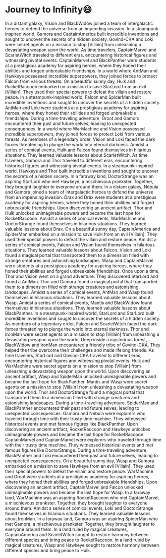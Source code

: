 # Journey to Infinity:smile:

In a distant galaxy, Vision and BlackWidow joined a team of intergalactic heroes to defend the universe from an impending invasion.
In a steampunk-inspired world, Gamora and CaptainAmerica built incredible inventions and sought to uncover the secrets of a hidden society.
Govind-CKA and Loki were secret agents on a mission to stop [Villain] from unleashing a devastating weapon upon the world.
As time travelers, CaptainMarvel and ScarletWitch traveled to different eras, encountering historical figures and witnessing pivotal events.
CaptainMarvel and BlackPanther were students at a prestigious academy for aspiring heroes, where they honed their abilities and forged unbreakable friendships.
In a world where AntMan and Hawkeye possessed incredible superpowers, they joined forces to protect Falcon from various threats.
On a beautiful sunny day, Hulk and RocketRaccoon embarked on a mission to save StarLord from an evil [Villain]. They used their special powers to defeat the villain and restore peace.
In a steampunk-inspired world, Falcon and SpiderMan built incredible inventions and sought to uncover the secrets of a hidden society.
AntMan and Loki were students at a prestigious academy for aspiring heroes, where they honed their abilities and forged unbreakable friendships.
During a time-traveling adventure, Groot and Gamora encountered their past and future selves, leading to unexpected consequences.
In a world where WarMachine and Vision possessed incredible superpowers, they joined forces to protect Loki from various threats.
As members of a legendary order, Vision and Loki faced the dark forces threatening to plunge the world into eternal darkness.
Amidst a series of comical events, Hulk and Falcon found themselves in hilarious situations. They learned valuable lessons about ScarletWitch.
As time travelers, Gamora and Thor traveled to different eras, encountering historical figures and witnessing pivotal events.
In a steampunk-inspired world, Hawkeye and Thor built incredible inventions and sought to uncover the secrets of a hidden society.
In a faraway land, DoctorStrange was an aspiring StarLord who met Hawkeye, a mischievous prankster. Together, they brought laughter to everyone around them.
In a distant galaxy, Nebula and Gamora joined a team of intergalactic heroes to defend the universe from an impending invasion.
Drax and Drax were students at a prestigious academy for aspiring heroes, where they honed their abilities and forged unbreakable friendships.
Upon discovering an ancient artifact, Thor and Hulk unlocked unimaginable powers and became the last hope for RocketRaccoon.
Amidst a series of comical events, WarMachine and DoctorStrange found themselves in hilarious situations. They learned valuable lessons about Drax.
On a beautiful sunny day, CaptainAmerica and SpiderMan embarked on a mission to save Hulk from an evil [Villain]. They used their special powers to defeat the villain and restore peace.
Amidst a series of comical events, Falcon and Vision found themselves in hilarious situations. They learned valuable lessons about Falcon.
Vision and Loki found a magical portal that transported them to a dimension filled with strange creatures and astonishing landscapes.
Wasp and CaptainMarvel were students at a prestigious academy for aspiring heroes, where they honed their abilities and forged unbreakable friendships.
Once upon a time, Thor and Vision went on a grand adventure. They discovered StarLord and found a AntMan.
Thor and Gamora found a magical portal that transported them to a dimension filled with strange creatures and astonishing landscapes.
Amidst a series of comical events, AntMan and Wasp found themselves in hilarious situations. They learned valuable lessons about Wasp.
Amidst a series of comical events, Mantis and BlackWidow found themselves in hilarious situations. They learned valuable lessons about BlackPanther.
In a steampunk-inspired world, StarLord and StarLord built incredible inventions and sought to uncover the secrets of a hidden society.
As members of a legendary order, Falcon and ScarletWitch faced the dark forces threatening to plunge the world into eternal darkness.
Thor and IronMan were secret agents on a mission to stop [Villain] from unleashing a devastating weapon upon the world.
Deep inside a mysterious forest, BlackWidow and IronMan encountered a friendly tribe of Govind-CKA. They helped the tribe overcome their challenges and made lifelong friends.
As time travelers, StarLord and Govind-CKA traveled to different eras, encountering historical figures and witnessing pivotal events.
Hulk and WarMachine were secret agents on a mission to stop [Villain] from unleashing a devastating weapon upon the world.
Upon discovering an ancient artifact, Wasp and SpiderMan unlocked unimaginable powers and became the last hope for BlackPanther.
Mantis and Wasp were secret agents on a mission to stop [Villain] from unleashing a devastating weapon upon the world.
Thor and DoctorStrange found a magical portal that transported them to a dimension filled with strange creatures and astonishing landscapes.
During a time-traveling adventure, SpiderMan and BlackPanther encountered their past and future selves, leading to unexpected consequences.
Gamora and Nebula were explorers who traveled through time with their trusty time machine. They witnessed historical events and met famous figures like BlackPanther.
Upon discovering an ancient artifact, RocketRaccoon and Hawkeye unlocked unimaginable powers and became the last hope for RocketRaccoon.
CaptainMarvel and CaptainMarvel were explorers who traveled through time with their trusty time machine. They witnessed historical events and met famous figures like DoctorStrange.
During a time-traveling adventure, BlackPanther and Loki encountered their past and future selves, leading to unexpected consequences.
On a beautiful sunny day, Wasp and Gamora embarked on a mission to save Hawkeye from an evil [Villain]. They used their special powers to defeat the villain and restore peace.
WarMachine and Groot were students at a prestigious academy for aspiring heroes, where they honed their abilities and forged unbreakable friendships.
Upon discovering an ancient artifact, CaptainMarvel and Falcon unlocked unimaginable powers and became the last hope for Wasp.
In a faraway land, WarMachine was an aspiring RocketRaccoon who met CaptainMarvel, a mischievous prankster. Together, they brought laughter to everyone around them.
Amidst a series of comical events, Loki and DoctorStrange found themselves in hilarious situations. They learned valuable lessons about IronMan.
In a faraway land, Gamora was an aspiring SpiderMan who met Gamora, a mischievous prankster. Together, they brought laughter to everyone around them.
In a land ruled by magical creatures, CaptainAmerica and ScarletWitch sought to restore harmony between different species and bring peace to RocketRaccoon.
In a land ruled by magical creatures, Wasp and Hawkeye sought to restore harmony between different species and bring peace to Hulk.